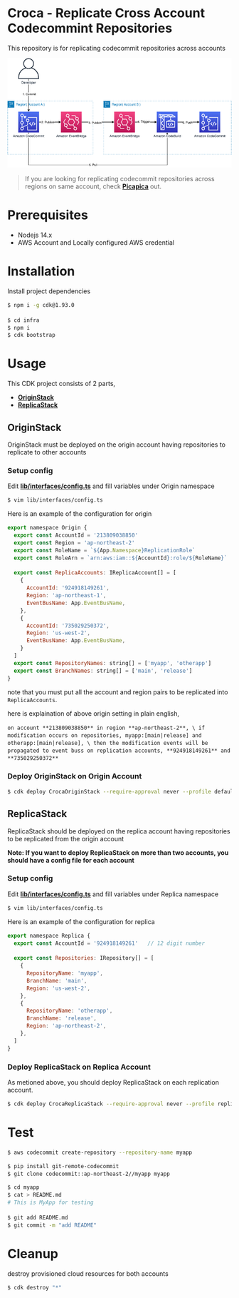 # Croca - Replicate Cross Account Codecommint Repositories

This repository is for replicating codecommit repositories across accounts

<img src="img/architecture.png" />

> If you are looking for replicating codecommit repositories across regions on same account, check [**Picapica**](https://github.com/haandol/picapica) out.

# Prerequisites

- Nodejs 14.x
- AWS Account and Locally configured AWS credential

# Installation

Install project dependencies

```bash
$ npm i -g cdk@1.93.0

$ cd infra
$ npm i
$ cdk bootstrap
```

# Usage

This CDK project consists of 2 parts,

- [**OriginStack**](/infra/lib/stacks/origin-stack.ts)
- [**ReplicaStack**](/infra/lib/stacks/replica-stack.ts)

## OriginStack

OriginStack must be deployed on the origin account having repositories to replicate to other accounts

### Setup config

Edit [**lib/interfaces/config.ts**](infra/lib/interfaces/config.ts) and fill variables under Origin namespace

```bash
$ vim lib/interfaces/config.ts
```

Here is an example of the configuration for origin

```javascript
export namespace Origin {
  export const AccountId = '213809038850'
  export const Region = 'ap-northeast-2'
  export const RoleName = `${App.Namespace}ReplicationRole`
  export const RoleArn = `arn:aws:iam::${AccountId}:role/${RoleName}`

  export const ReplicaAccounts: IReplicaAccount[] = [
    {
      AccountId: '924918149261',
      Region: 'ap-northeast-1',
      EventBusName: App.EventBusName,
    },
    {
      AccountId: '735029250372',
      Region: 'us-west-2',
      EventBusName: App.EventBusName,
    }
  ]
  export const RepositoryNames: string[] = ['myapp', 'otherapp']
  export const BranchNames: string[] = ['main', 'release']
}
```

note that you must put all the account and region pairs to be replicated into `ReplicaAccounts`.

here is explaination of above origin setting in plain english,

`on account **213809038850** in region **ap-northeast-2**, \
if modification occurs on repositories, myapp:[main|release] and otherapp:[main|release], \
then the modification events will be propagated to event buss on replication accounts, **924918149261** and **735029250372**`

### Deploy OriginStack on Origin Account

```bash
$ cdk deploy CrocaOriginStack --require-approval never --profile default
```

## ReplicaStack

ReplicaStack should be deployed on the replica account having repositories to be replicated from the origin account

**Note: If you want to deploy ReplicaStack on more than two accounts, you should have a config file for each account**

### Setup config

Edit [**lib/interfaces/config.ts**](infra/lib/interfaces/config.ts) and fill variables under Replica namespace

```bash
$ vim lib/interfaces/config.ts
```

Here is an example of the configuration for replica

```javascript
export namespace Replica {
  export const AccountId = '924918149261'   // 12 digit number

  export const Repositories: IRepository[] = [
    {
      RepositoryName: 'myapp',
      BranchName: 'main',
      Region: 'us-west-2',
    },
    {
      RepositoryName: 'otherapp',
      BranchName: 'release',
      Region: 'ap-northeast-2',
    },
  ]
}
```

### Deploy ReplicaStack on Replica Account

As metioned above, you should deploy ReplicaStack on each replication account.

```bash
$ cdk deploy CrocaReplicaStack --require-approval never --profile replica
```

# Test

```bash
$ aws codecommit create-repository --repository-name myapp
```

```bash
$ pip install git-remote-codecommit
$ git clone codecommit::ap-northeast-2//myapp myapp
```

```bash
$ cd myapp
$ cat > README.md
# This is MyApp for testing

$ git add README.md
$ git commit -m "add README"
```

# Cleanup

destroy provisioned cloud resources for both accounts

```bash
$ cdk destroy "*"
```
